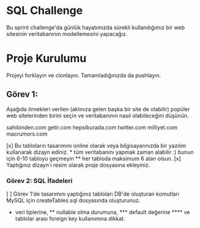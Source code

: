 # SQL Challenge

Bu sprint challenge'da günlük hayatımızda sürekli kullandığımız bir web sitesinin veritabanının modellemesini yapacağız.

# Proje Kurulumu
Projeyi forklayın ve clonlayın. Tamamladığınızda da pushlayın.

## Görev 1: 

Aşağıda örnekleri verilen (aklınıza gelen başka bir site de olabilir) popüler web sitelerinden birini seçin ve veritabanının nasıl olabileceğini düşünün.

sahibinden.com
getir.com
hepsiburada.com
twitter.com
milliyet.com
macrumors.com


[x] Bu tabloların tasarımını online olarak veya bilgisayarınızda bir yazılım kullanarak dizayn ediniz. 
    * tüm veritabanını yapmak zaman alabilir :) bunun için 6-10 tabloyu geçmeyin
    ** her tabloda maksimum 6 alan olsun.
[x] Yaptığınız dizayn'ı resim olarak proje dosyasına ekleyiniz.


### Görev 2: SQL İfadeleri

[ ] Görev 1'de tasarımını yaptığınız tabloları DB'de oluşturan komutları MySQL için createTables.sql dosyasında oluşturunuz.
   * veri tiplerine, 
   ** nullable olma durumuna, 
   *** default değerine
   **** ve tablolar arası foreign key kullanımına dikkat.
